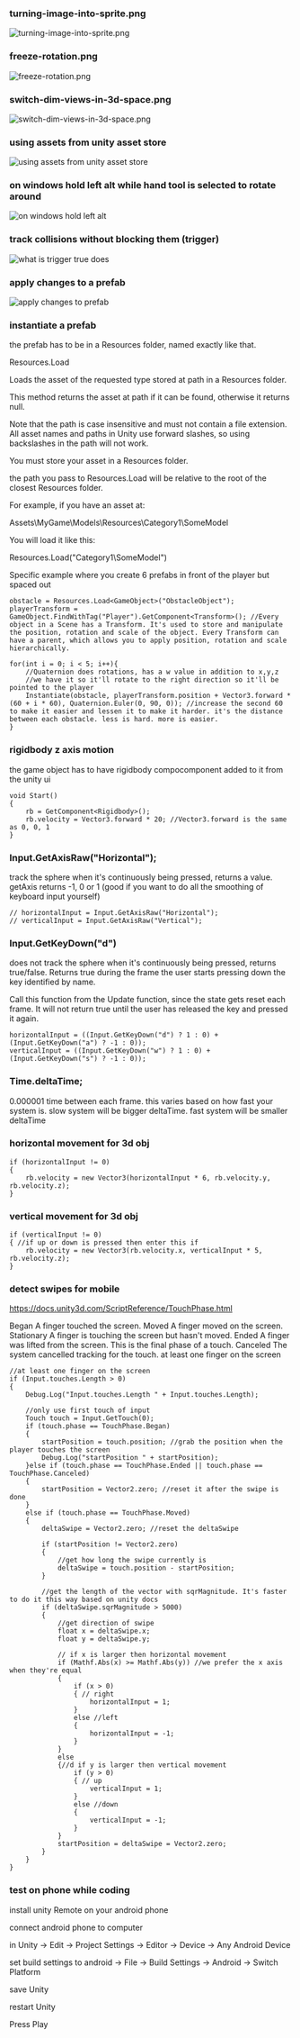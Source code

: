 ### turning-image-into-sprite.png

![turning-image-into-sprite.png](turning-image-into-sprite.png "turning-image-into-sprite.png")

### freeze-rotation.png

![freeze-rotation.png](freeze-rotation.png "freeze-rotation.png")

### switch-dim-views-in-3d-space.png

![switch-dim-views-in-3d-space.png](switch-dim-views-in-3d-space.png "switch-dim-views-in-3d-space.png")

### using assets from unity asset store

![using assets from unity asset store](using-assets-from-unity-asset-store.png "using assets from unity asset store")

### on windows hold left alt while hand tool is selected to rotate around

![on windows hold left alt](on-windows-hold-left-alt.png "on windows hold left alt")

### track collisions without blocking them (trigger)

![what is trigger true does](is_trigger_true.png "What is trigger true does")

### apply changes to a prefab
![apply changes to prefab](apply_changes_to_prefab.gif "apply changes to prefab")

### instantiate a prefab

the prefab has to be in a Resources folder, named exactly like that.

Resources.Load

Loads the asset of the requested type stored at path in a Resources folder.

This method returns the asset at path if it can be found, otherwise it returns null.

Note that the path is case insensitive and must not contain a file extension. All asset names and paths in Unity use forward slashes, so using backslashes in the path will not work.

You must store your asset in a Resources folder. 

the path you pass to Resources.Load will be relative to the root of the closest Resources folder. 

For example, if you have an asset at:

Assets\MyGame\Models\Resources\Category1\SomeModel

You will load it like this:

Resources.Load("Category1\SomeModel")

Specific example where you create 6 prefabs in front of the player but spaced out

    obstacle = Resources.Load<GameObject>("ObstacleObject");
    playerTransform = GameObject.FindWithTag("Player").GetComponent<Transform>(); //Every object in a Scene has a Transform. It's used to store and manipulate the position, rotation and scale of the object. Every Transform can have a parent, which allows you to apply position, rotation and scale hierarchically. 
    
    for(int i = 0; i < 5; i++){
        //Quaternion does rotations, has a w value in addition to x,y,z
        //we have it so it'll rotate to the right direction so it'll be pointed to the player
        Instantiate(obstacle, playerTransform.position + Vector3.forward * (60 + i * 60), Quaternion.Euler(0, 90, 0)); //increase the second 60 to make it easier and lessen it to make it harder. it's the distance between each obstacle. less is hard. more is easier.
    }


### rigidbody z axis motion

the game object has to have rigidbody compocomponent added to it from the unity ui

    void Start()
    {
        rb = GetComponent<Rigidbody>();
        rb.velocity = Vector3.forward * 20; //Vector3.forward is the same as 0, 0, 1
    }

### Input.GetAxisRaw("Horizontal"); 

track the sphere when it's continuously being pressed, returns a value. getAxis returns -1, 0 or 1 (good if you want to do all the smoothing of keyboard input yourself)

    // horizontalInput = Input.GetAxisRaw("Horizontal");
    // verticalInput = Input.GetAxisRaw("Vertical");

### Input.GetKeyDown("d")

does not track the sphere when it's continuously being pressed, returns true/false. Returns true during the frame the user starts pressing down the key identified by name.

Call this function from the Update function, since the state gets reset each frame. It will not return true until the user has released the key and pressed it again.

    horizontalInput = ((Input.GetKeyDown("d") ? 1 : 0) + (Input.GetKeyDown("a") ? -1 : 0));
    verticalInput = ((Input.GetKeyDown("w") ? 1 : 0) + (Input.GetKeyDown("s") ? -1 : 0));

### Time.deltaTime;

0.000001 time between each frame. this varies based on how fast your system is. slow system will be bigger deltaTime. fast system will be smaller deltaTime

### horizontal movement for 3d obj

    if (horizontalInput != 0)
    {
        rb.velocity = new Vector3(horizontalInput * 6, rb.velocity.y, rb.velocity.z);
    }

### vertical movement for 3d obj

    if (verticalInput != 0)
    { //if up or down is pressed then enter this if
        rb.velocity = new Vector3(rb.velocity.x, verticalInput * 5, rb.velocity.z);
    }

### detect swipes for mobile

https://docs.unity3d.com/ScriptReference/TouchPhase.html

Began	A finger touched the screen.
Moved	A finger moved on the screen.
Stationary	A finger is touching the screen but hasn't moved.
Ended	A finger was lifted from the screen. This is the final phase of a touch.
Canceled	The system cancelled tracking for the touch. at least one finger on the screen

    //at least one finger on the screen
    if (Input.touches.Length > 0)
    {
        Debug.Log("Input.touches.Length " + Input.touches.Length);

        //only use first touch of input
        Touch touch = Input.GetTouch(0);
        if (touch.phase == TouchPhase.Began)
        {
            startPosition = touch.position; //grab the position when the player touches the screen
            Debug.Log("startPosition " + startPosition);
        }else if (touch.phase == TouchPhase.Ended || touch.phase == TouchPhase.Canceled)
        {
            startPosition = Vector2.zero; //reset it after the swipe is done
        }
        else if (touch.phase == TouchPhase.Moved)
        {
            deltaSwipe = Vector2.zero; //reset the deltaSwipe

            if (startPosition != Vector2.zero)
            {
                //get how long the swipe currently is
                deltaSwipe = touch.position - startPosition;
            }

            //get the length of the vector with sqrMagnitude. It's faster to do it this way based on unity docs
            if (deltaSwipe.sqrMagnitude > 5000)
            {
                //get direction of swipe
                float x = deltaSwipe.x;
                float y = deltaSwipe.y;

                // if x is larger then horizontal movement 
                if (Mathf.Abs(x) >= Mathf.Abs(y)) //we prefer the x axis when they're equal
                {
                    if (x > 0)
                    { // right
                        horizontalInput = 1;
                    }
                    else //left
                    {
                        horizontalInput = -1;
                    }
                }
                else
                {//d if y is larger then vertical movement
                    if (y > 0)
                    { // up
                        verticalInput = 1;
                    }
                    else //down
                    {
                        verticalInput = -1;
                    }
                }
                startPosition = deltaSwipe = Vector2.zero;
            }
        }
    }
### test on phone while coding

install unity Remote on your android phone

connect android phone to computer

in Unity -> Edit -> Project Settings -> Editor -> Device -> Any Android Device

set build settings to android -> File -> Build Settings -> Android -> Switch Platform 

save Unity

restart Unity 

Press Play

